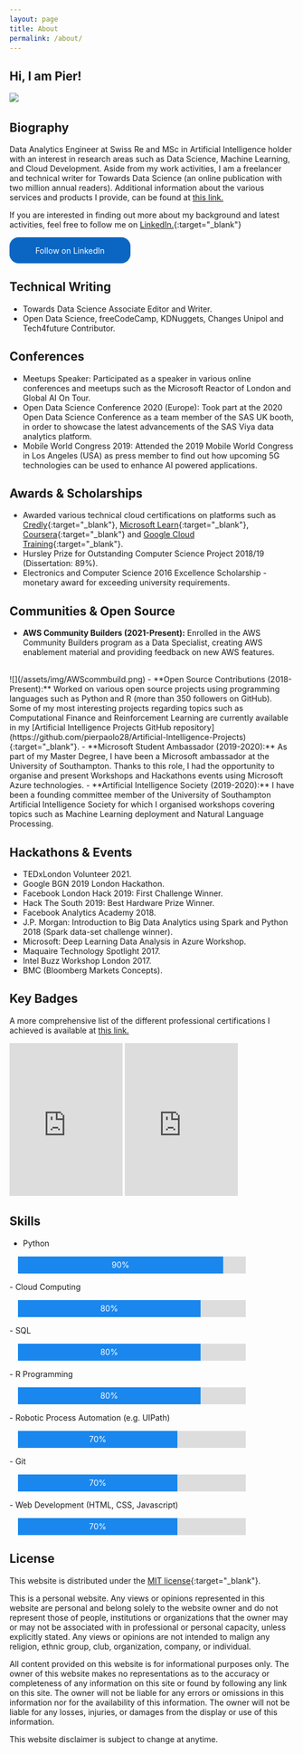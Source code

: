 ```yaml
---
layout: page
title: About
permalink: /about/
---
```


<style>
  #myProgress {
    width: 80%;
    background-color: #ddd;
    margin: 15px;
  }

  #myBar {
    width: 90%;
    height: 30px;
    background-color: #1a87ee;
    text-align: center;
    line-height: 30px;
    color: white;
  }

  #myBar2 {
    width: 70%;
    height: 30px;
    background-color: #1a87ee;
    text-align: center;
    line-height: 30px;
    color: white;
  }

  #myBar3 {
    width: 60%;
    height: 30px;
    background-color: #1a87ee;
    text-align: center;
    line-height: 30px;
    color: white;
  }

  #myBar4 {
    width: 80%;
    height: 30px;
    background-color: #1a87ee;
    text-align: center;
    line-height: 30px;
    color: white;
  }

</style>

<!-- <link rel="stylesheet" href="/assets/css/timeliner.css" type="text/css" media="screen">
<script src="https://ajax.googleapis.com/ajax/libs/jquery/3.1.1/jquery.min.js"></script>
<script type="text/javascript" src="/assets/js/timeliner.js"></script>

<script>
jQuery(document).ready(function($){
  $.timeliner({});
});
</script> -->

## Hi, I am Pier!

![](/assets/img/posts/timeline.gif)

## Biography
Data Analytics Engineer at Swiss Re and MSc in Artificial Intelligence holder with an interest in research areas such as Data Science, Machine Learning, and Cloud Development. Aside from my work activities, I am a freelancer and technical writer for Towards Data Science (an online publication with two million annual readers). Additional information about the various services and products I provide, can be found at [this link.](/services/)

If you are interested in finding out more about my background and latest activities, feel free to follow me on [LinkedIn.](https://www.linkedin.com/comm/mynetwork/discovery-see-all?usecase=PEOPLE_FOLLOWS&followMember=pierpaolo28){:target="_blank"}


<style>
  .libutton {
    display: flex;
    flex-direction: column;
    justify-content: center;
    padding: 7px;
    text-align: center;
    outline: none;
    text-decoration: none !important;
    color: #ffffff !important;
    width: 200px;
    height: 32px;
    border-radius: 16px;
    background-color: #0A66C2;
    font-family: "SF Pro Text", Helvetica, sans-serif;
  }
</style>
<a class="libutton" href="https://www.linkedin.com/comm/mynetwork/discovery-see-all?usecase=PEOPLE_FOLLOWS&followMember=pierpaolo28" target="_blank">Follow on LinkedIn</a>

<!-- <div id="timeline" class="timeline-container">
        <div class="timeline-wrapper">
                <h2 class="timeline-time">2020</h2>

                <dl class="timeline-series">

                        <dt class="timeline-event" id="event01"><a>SAS Institute (Data Scientist)</a></dt>
                        <dd class="timeline-event-content" id="event01EX">
                                <p>Effectively working in the pre-sales division in order to help SAS customers solving various data-driven challenges using Cloud-based technologies (e.g. SAS Viya, Microsoft Azure) and MLOps processes. SAS is a leader in data analytics with more than 40 years of experience and representing about 92% of the US Fortune 100 companies.</p>
                        </dd>

                        <dt class="timeline-event" id="event02"><a>MSc Artificial Intelligence (University of Southampton)</a></dt>
                        <dd class="timeline-event-content" id="event02EX">
                                <p>Distinction (86%). Artificial Intelligence Society Committee member and Microsoft Student Partner.</p>
                        </dd>

                </dl>
        </div>
        <div class="timeline-wrapper">
                <h2 class="timeline-time">2019</h2>

                <dl class="timeline-series">

                 <dt class="timeline-event" id="event03"><a>Digital-Dandelion (Research Data Scientist)</a></dt>
                 <dd class="timeline-event-content" id="event03EX">
                        <p>Collaborated with a variety of business clients in sectors such as finance and e-commerce. In each project, I worked with clients to plan and deliver specialized data solutions. This role has developed my ability to work to a deadline to produce an excellent product, utilizing technologies such as Google Cloud APIs, A/B testing and version control tools (e.g. Git).</p>
                  </dd>

                  <dt class="timeline-event" id="event04"><a>ION Group (Software Engineer Intern)</a></dt>
                  <dd class="timeline-event-content" id="event04EX">
                          <p>Improved ION’s Fidessa online framework working in the Financial Derivatives Automation Team. This role involved working on the client-side using Javascript, and on the server-side using SQL. Throughout this experience, I attended daily Scrum meetings with the rest of the team in order to ensure the best division of workloads and punctual delivery.</p>
                  </dd>

                  <dt class="timeline-event" id="event05"><a>BEng Electronic Engineering (University of Southampton)</a></dt>
                  <dd class="timeline-event-content" id="event05EX">
                          <p>Graduated with First-Class Honours Degree (78.68%).</p>
                  </dd>

                  <dt class="timeline-event" id="event06"><a>Documation Software LTD (Software Engineer Intern)</a></dt>
                  <dd class="timeline-event-content" id="event06EX">
                          <p>Created and implemented two programs using UIPath as a Robotic Process Automation tool to automate supplier’s registration and creation of invoices into financial systems (Sage 50). The two developed programs have then been successfully deployed to production and used by Documation and its customers. Their application has been proved to speed up processes up to three times.</p>
                  </dd>

                </dl>
        </div>

        <div class="timeline-wrapper">
                <h2 class="timeline-time">2018</h2>

                <dl class="timeline-series">

                  <dt class="timeline-event" id="event07"><a>University of Southampton (ECS Research Intern)</a></dt>
                  <dd class="timeline-event-content" id="event07EX">
                          <p>Designed the chip and board layout for a monolithic quantum dot enhanced micro‐display demonstrator device (Micro-LED). This project was carried out in collaboration with a University in Hong Kong to research how to improve the efficiency of next-generation Micro-LED displays.</p>
                  </dd>
                  <dt class="timeline-event" id="event08"><a>Barclays (Technology Spring Intern)</a></dt>
                  <dd class="timeline-event-content" id="event08EX">
                          <p>Attended an Insight Program for Barclays in Glasgow during which I had shadowing sessions for both roles of Developer and Business Analyst. Thanks to this experience I gained a greater understanding of the financial market and of the increasing impact technology is going to have in this environment (e.g. AI, Big Data and APIs).</p>
                  </dd>

                </dl>
        </div>

    <br class="clear">
</div> -->

## Technical Writing
- Towards Data Science Associate Editor and Writer.
- Open Data Science, freeCodeCamp, KDNuggets, Changes Unipol and Tech4future Contributor.

## Conferences
- Meetups Speaker: Participated as a speaker in various online conferences and meetups such as the Microsoft Reactor of London and Global AI On Tour.
- Open Data Science Conference 2020 (Europe): Took part at the 2020 Open Data Science Conference as a team member of the SAS UK booth, in order to showcase the latest advancements of the SAS Viya data analytics platform.
- Mobile World Congress 2019: Attended the 2019 Mobile World Congress in Los Angeles (USA) as press member to find out how upcoming 5G
technologies can be used to enhance AI powered applications.

## Awards & Scholarships
- Awarded various technical cloud certifications on platforms such as [Credly](https://www.credly.com/users/pier-paolo-ippolito/badges){:target="_blank"}, [Microsoft Learn](https://docs.microsoft.com/en-us/users/pier-paolo-ippolito/){:target="_blank"}, [Coursera](https://www.coursera.org/account/accomplishments/specialization/3LZ7B94W5C63){:target="_blank"} and [Google Cloud Training](https://google.qwiklabs.com/public_profiles/e1c7f8ed-a728-4b46-a297-ad490469373a){:target="_blank"}.
- Hursley Prize for Outstanding Computer Science Project 2018/19 (Dissertation: 89%).
- Electronics and Computer Science 2016 Excellence Scholarship - monetary award for exceeding university requirements.

## Communities & Open Source
- **AWS Community Builders (2021-Present):** Enrolled in the AWS Community Builders program as a Data Specialist, creating AWS enablement material and providing feedback on new AWS features.
<br>
![](/assets/img/AWScommbuild.png)
- **Open Source Contributions (2018-Present):** Worked on various open source projects using programming languages such as Python and R (more than 350 followers on GitHub). Some of my most interesting projects regarding topics such as Computational Finance and Reinforcement Learning are currently available in my [Artificial Intelligence Projects GitHub repository](https://github.com/pierpaolo28/Artificial-Intelligence-Projects){:target="_blank"}.
- **Microsoft Student Ambassador (2019-2020):** As part of my Master Degree, I have been a Microsoft ambassador at the University of Southampton. Thanks to this role, I had the opportunity to organise and present Workshops and Hackathons events using Microsoft Azure technologies.
- **Artificial Intelligence Society (2019-2020):** I have been a founding committee member of the University of Southampton Artificial Intelligence Society for which I organised workshops covering topics such as Machine Learning deployment and Natural Language Processing.

## Hackathons & Events
- TEDxLondon Volunteer 2021.
- Google BGN 2019 London Hackathon.
- Facebook London Hack 2019: First Challenge Winner.
- Hack The South 2019: Best Hardware Prize Winner.
- Facebook Analytics Academy 2018.
- J.P. Morgan: Introduction to Big Data Analytics using Spark and Python 2018 (Spark data-set challenge winner).
- Microsoft: Deep Learning Data Analysis in Azure Workshop.
- Maquaire Technology Spotlight 2017.
- Intel Buzz Workshop London 2017.
- BMC (Bloomberg Markets Concepts).

## Key Badges
A more comprehensive list of the different professional certifications I achieved is available at [this link.](/certifications/)

<div data-iframe-width="150" data-iframe-height="270" data-share-badge-id="e0b35d11-71d6-4bc5-8817-5c06b3ebbda5" data-share-badge-host="https://www.credly.com"></div><script type="text/javascript" async src="//cdn.credly.com/assets/utilities/embed.js"></script>
<div data-iframe-width="150" data-iframe-height="270" data-share-badge-id="ccd5a2ab-cbdd-4d08-ba9d-8c8d87baf7e2" data-share-badge-host="https://www.credly.com"></div><script type="text/javascript" async src="//cdn.credly.com/assets/utilities/embed.js"></script>
<div data-iframe-width="150" data-iframe-height="270" data-share-badge-id="1bcee38a-ead5-4160-aa20-0e8d38fdc6d6" data-share-badge-host="https://www.credly.com"></div><script type="text/javascript" async src="//cdn.credly.com/assets/utilities/embed.js"></script>
<div data-iframe-width="150" data-iframe-height="270" data-share-badge-id="c9ff65ff-eb03-42f6-8f92-472677a1e331" data-share-badge-host="https://www.credly.com"></div><script type="text/javascript" async src="//cdn.credly.com/assets/utilities/embed.js"></script>
<div data-iframe-width="150" data-iframe-height="270" data-share-badge-id="51cef660-e6dc-451d-89d3-e676ab002817" data-share-badge-host="https://www.credly.com"></div><script type="text/javascript" async src="//cdn.credly.com/assets/utilities/embed.js"></script>
<div data-iframe-width="150" data-iframe-height="270" data-share-badge-id="22878546-d0e8-4533-af07-ecef14497bff" data-share-badge-host="https://www.credly.com"></div><script type="text/javascript" async src="//cdn.credly.com/assets/utilities/embed.js"></script>
<div data-iframe-width="150" data-iframe-height="270" data-share-badge-id="313d54ba-11d0-4fb6-8ee6-9c89c845f6eb" data-share-badge-host="https://www.youracclaim.com"></div><script type="text/javascript" async src="//cdn.youracclaim.com/assets/utilities/embed.js"></script>
<iframe
  src="https://api.accredible.com/v1/frontend/credential_website_embed_image/badge/51982842"
  width="200"
  height="270"
  frameborder="0">
</iframe>
<iframe
  src="https://api.accredible.com/v1/frontend/credential_website_embed_image/badge/61141707"
  width="200"
  height="270"
  frameborder="0">
</iframe>

## Skills
- Python
<div id="myProgress">
  <div id="myBar">90%</div>
</div>
- Cloud Computing
<div id="myProgress">
  <div id="myBar4">80%</div>
</div>
- SQL
<div id="myProgress">
  <div id="myBar4">80%</div>
</div>
- R Programming
<div id="myProgress">
  <div id="myBar4">80%</div>
</div>
- Robotic Process Automation (e.g. UIPath)
<div id="myProgress">
  <div id="myBar2">70%</div>
</div>
- Git
<div id="myProgress">
  <div id="myBar2">70%</div>
</div>
- Web Development (HTML, CSS, Javascript)
<div id="myProgress">
  <div id="myBar2">70%</div>
</div>

## License

This website is distributed under the [MIT license](https://choosealicense.com/licenses/mit/){:target="_blank"}.

This is a personal website. Any views or opinions represented in this website are personal and belong solely to the website owner and do not represent those of people, institutions or organizations that the owner may or may not be associated with in professional or personal capacity, unless explicitly stated. Any views or opinions are not intended to malign any religion, ethnic group, club, organization, company, or individual.

All content provided on this website is for informational purposes only. The owner of this website makes no representations as to the accuracy or completeness of any information on this site or found by following any link on this site. The owner will not be liable for any errors or omissions in this information nor for the availability of this information. The owner will not be liable for any losses, injuries, or damages from the display or use of this information.

This website disclaimer is subject to change at anytime.
